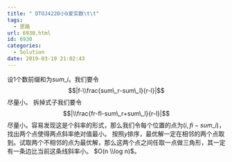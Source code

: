 ```yaml
---
title: " DTOJ4220小b爱实数\t\t"
tags:
  - 思路
url: 6930.html
id: 6930
categories:
  - Solution
date: 2019-03-10 21:02:43
---
```


设$1$个数前缀和为$sum\_i$。我们要令 $$|f-\\frac{sum\_r-sum\_l}{r-l}|$$ 尽量小。 拆掉式子我们要令 $$|\\frac{fr-fl-sum\_r+sum\_l}{r-l}|$$ 尽量小。容易发现这是个斜率的形式，那么我们令每个位置的点为$(i,fi-sum\_i)$，找出两个点使得两点斜率绝对值最小。 按照$y$排序，最优解一定在相邻的两个点取到。试取两个不相邻的点为最优解，那么这两个点之间任取一点做三角形，其一定有一条边比当前这条线斜率小。 $O(n \\log n)$。